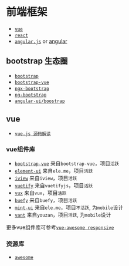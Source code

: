 # 前端框架

* [` vue `](https://github.com/vuejs/vue)
* [` react `](https://github.com/facebook/react)
* [` angular.js `](https://github.com/angular/angular.js) or [angular](https://github.com/angular/angular)


## bootstrap 生态圈

* [` bootstrap `](https://github.com/twbs/bootstrap)
* [` bootstrap-vue `](https://github.com/bootstrap-vue/bootstrap-vue)
* [` ngx-bootstrap `](https://github.com/valor-software/ngx-bootstrap)
* [` ng-bootstrap `](https://github.com/ng-bootstrap/ng-bootstrap)
* [` angular-ui/boostrap `](https://github.com/angular-ui/bootstrap)

## vue

* [` vue.js 源码解读 `](https://github.com/answershuto/learnVue)

### vue组件库

* [` bootstrap-vue `](https://github.com/bootstrap-vue/bootstrap-vue) 来自`bootstrap-vue`，项目`活跃`
* [` element-ui `](https://github.com/ElemeFE/element) 来自`ele.me`，项目`活跃`
* [` iview `](https://github.com/iview/iview) 来自`iview`，项目`活跃`
* [` vuetify `](https://github.com/vuetifyjs/vuetify) 来自`vuetifyjs`，项目`活跃`
* [` vux `](https://github.com/airyland/vux) 来自`vux`，项目`活跃`
* [` buefy `](https://github.com/buefy/buefy) 来自`buefy`，项目`活跃`
* [` mint-ui `](https://github.com/ElemeFE/mint-ui) 来自`ele.me`，项目`不活跃`, 为`mobile`设计
* [` vant `](https://github.com/youzan/vant) 来自`youzan`，项目`活跃`, 为`mobile`设计

更多vue组件库可参考[`vue-awesome responsive`](https://github.com/vuejs/awesome-vue#responsive)

### 资源库

* [` awesome `](https://github.com/vuejs/awesome-vue)